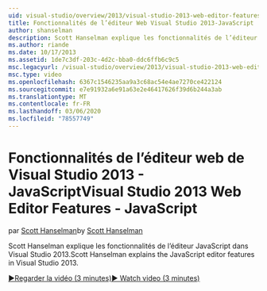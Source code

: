 ```yaml
---
uid: visual-studio/overview/2013/visual-studio-2013-web-editor-features-javascript
title: Fonctionnalités de l’éditeur Web Visual Studio 2013-JavaScript | Microsoft Docs
author: shanselman
description: Scott Hanselman explique les fonctionnalités de l’éditeur JavaScript dans Visual Studio 2013.
ms.author: riande
ms.date: 10/17/2013
ms.assetid: 1de7c3df-203c-4d2c-bba0-ddc6ffb6c9c5
msc.legacyurl: /visual-studio/overview/2013/visual-studio-2013-web-editor-features-javascript
msc.type: video
ms.openlocfilehash: 6367c1546235aa9a3c68ac54e4ae7270ce422124
ms.sourcegitcommit: e7e91932a6e91a63e2e46417626f39d6b244a3ab
ms.translationtype: MT
ms.contentlocale: fr-FR
ms.lasthandoff: 03/06/2020
ms.locfileid: "78557749"
---
```

# <a name="visual-studio-2013-web-editor-features---javascript"></a><span data-ttu-id="93064-103">Fonctionnalités de l’éditeur web de Visual Studio 2013 - JavaScript</span><span class="sxs-lookup"><span data-stu-id="93064-103">Visual Studio 2013 Web Editor Features - JavaScript</span></span>

<span data-ttu-id="93064-104">par [Scott Hanselman](https://github.com/shanselman)</span><span class="sxs-lookup"><span data-stu-id="93064-104">by [Scott Hanselman](https://github.com/shanselman)</span></span>

<span data-ttu-id="93064-105">Scott Hanselman explique les fonctionnalités de l’éditeur JavaScript dans Visual Studio 2013.</span><span class="sxs-lookup"><span data-stu-id="93064-105">Scott Hanselman explains the JavaScript editor features in Visual Studio 2013.</span></span>

[<span data-ttu-id="93064-106">&#9654;Regarder la vidéo (3 minutes)</span><span class="sxs-lookup"><span data-stu-id="93064-106">&#9654; Watch video (3 minutes)</span></span>](https://channel9.msdn.com/Blogs/ASP-NET-Site-Videos/visual-studio-2013-web-editor-features-javascript)
